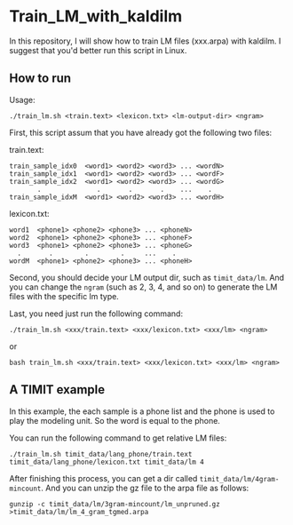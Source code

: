 # Train_LM_with_kaldilm
In this repository, I will show how to train LM files (xxx.arpa) with kaldilm. I suggest that you'd better run this script 
in Linux.

## How to run
Usage:
```
./train_lm.sh <train.text> <lexicon.txt> <lm-output-dir> <ngram>
```
First, this script assum that you have already got the following two files:

train.text:
```
train_sample_idx0  <word1> <word2> <word3> ... <wordN>
train_sample_idx1  <word1> <word2> <word3> ... <wordF>
train_sample_idx2  <word1> <word2> <word3> ... <wordG>
       .              .       .       .    ...    .
train_sample_idxM  <word1> <word2> <word3> ... <wordH>
```

lexicon.txt:
```
word1  <phone1> <phone2> <phone3> ... <phoneN>
word2  <phone1> <phone2> <phone3> ... <phoneF>
word3  <phone1> <phone2> <phone3> ... <phoneG>
  .       .        .        .     ...    .
wordM  <phone1> <phone2> <phone3> ... <phoneH>
```

Second, you should decide your LM output dir, such as `timit_data/lm`. And you can change the `ngram` (such as 2, 3, 4, and so on) to generate the LM files with the specific lm type. 

Last, you need just run the following command:
```
./train_lm.sh <xxx/train.text> <xxx/lexicon.txt> <xxx/lm> <ngram>
```
or
```
bash train_lm.sh <xxx/train.text> <xxx/lexicon.txt> <xxx/lm> <ngram>
```

## A TIMIT example
In this example, the each sample is a phone list and the phone is used to play the modeling unit. So the word is equal to the phone.

You can run the following command to get relative LM files:
```
./train_lm.sh timit_data/lang_phone/train.text timit_data/lang_phone/lexicon.txt timit_data/lm 4
```
After finishing this process, you can get a dir called `timit_data/lm/4gram-mincount`. And you can unzip the gz file to the arpa file as follows:
```
gunzip -c timit_data/lm/3gram-mincount/lm_unpruned.gz >timit_data/lm/lm_4_gram_tgmed.arpa
```
